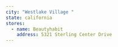 ```yaml
---
city: "Westlake Village "
state: california
stores:
  - name: Beautyhabit
    address: 5321 Sterling Center Drive
---
```

